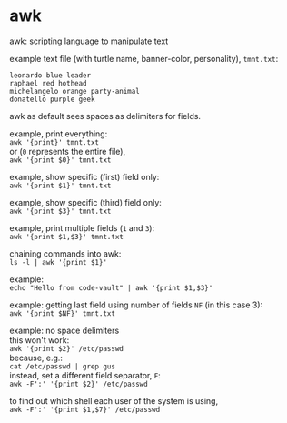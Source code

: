 # awk

awk: scripting language to manipulate text

example text file (with turtle name, banner-color, personality), `tmnt.txt`:
```TEXT
leonardo blue leader
raphael red hothead
michelangelo orange party-animal
donatello purple geek
```

awk as default sees spaces as delimiters for fields.

example, print everything:<br>
`awk '{print}' tmnt.txt`<br>
or (`0` represents the entire file),<br>
`awk '{print $0}' tmnt.txt`


example, show specific (first) field only:<br>
`awk '{print $1}' tmnt.txt`

example, show specific (third) field only:<br>
`awk '{print $3}' tmnt.txt`

example, print multiple fields (`1` and `3`):<br>
`awk '{print $1,$3}' tmnt.txt`

chaining commands into awk:<br>
`ls -l | awk '{print $1}'`

example:<br>
`echo "Hello from code-vault" | awk '{print $1,$3}'`

example: getting last field using number of fields `NF` (in this case 3):<br>
`awk '{print $NF}' tmnt.txt`

example: no space delimiters<br>
this won't work:<br>
`awk '{print $2}' /etc/passwd`<br>
because, e.g.:<br>
`cat /etc/passwd | grep gus`<br>
instead, set a different field separator, `F`:<br>
`awk -F':' '{print $2}' /etc/passwd`<br>

to find out which shell each user of the system is using,<br>
`awk -F':' '{print $1,$7}' /etc/passwd`<br>
